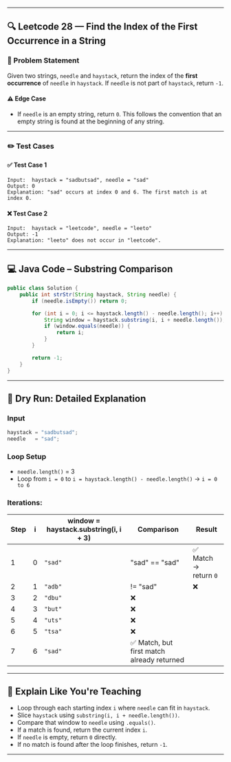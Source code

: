 
```

```

---

## 🔍 Leetcode 28 — Find the Index of the First Occurrence in a String

### 🧩 Problem Statement

Given two strings, `needle` and `haystack`, return the index of the **first occurrence** of `needle` in `haystack`. If `needle` is not part of `haystack`, return `-1`.

#### ⚠️ Edge Case
- If `needle` is an empty string, return `0`. This follows the convention that an empty string is found at the beginning of any string.

---

### ✏️ Test Cases

#### ✅ Test Case 1
```text
Input:  haystack = "sadbutsad", needle = "sad"
Output: 0
Explanation: "sad" occurs at index 0 and 6. The first match is at index 0.
```

#### ❌ Test Case 2
```text
Input:  haystack = "leetcode", needle = "leeto"
Output: -1
Explanation: "leeto" does not occur in "leetcode".
```

---

## 💻 Java Code – Substring Comparison

```java
public class Solution {
    public int strStr(String haystack, String needle) {
        if (needle.isEmpty()) return 0;

        for (int i = 0; i <= haystack.length() - needle.length(); i++) {
            String window = haystack.substring(i, i + needle.length());
            if (window.equals(needle)) {
                return i;
            }
        }

        return -1;
    }
}
```

---

## 🔁 Dry Run: Detailed Explanation

### Input
```java
haystack = "sadbutsad";
needle   = "sad";
```

### Loop Setup
- `needle.length()` = 3
- Loop from `i = 0` to `i = haystack.length() - needle.length()` → `i = 0 to 6`

### Iterations:

| Step | i | window = haystack.substring(i, i + 3) | Comparison     | Result |
|------|---|----------------------------------------|----------------|--------|
| 1    | 0 | `"sad"`                                | "sad" == "sad" | ✅ Match → return `0` |
| 2    | 1 | `"adb"`                                | != "sad"       | ❌     |
| 3    | 2 | `"dbu"`                                | ❌             |        |
| 4    | 3 | `"but"`                                | ❌             |        |
| 5    | 4 | `"uts"`                                | ❌             |        |
| 6    | 5 | `"tsa"`                                | ❌             |        |
| 7    | 6 | `"sad"`                                | ✅ Match, but first match already returned |

---

## 💬 Explain Like You're Teaching

- Loop through each starting index `i` where `needle` can fit in `haystack`.
- Slice `haystack` using `substring(i, i + needle.length())`.
- Compare that window to `needle` using `.equals()`.
- If a match is found, return the current index `i`.
- If `needle` is empty, return `0` directly.
- If no match is found after the loop finishes, return `-1`.

---

